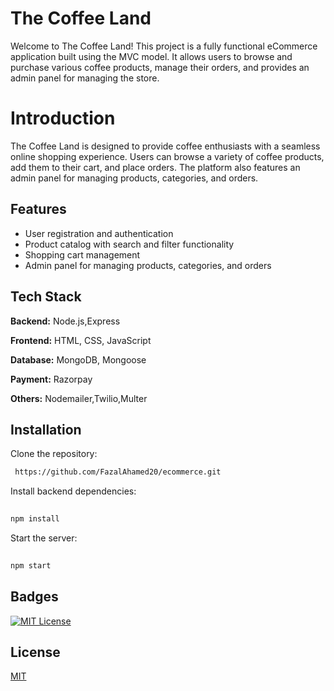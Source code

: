 
# The Coffee Land

Welcome to The Coffee Land! This project is a fully functional eCommerce application built using the MVC model. It allows users to browse and purchase various coffee products, manage their orders, and provides an admin panel for managing the store.

# Introduction

The Coffee Land is designed to provide coffee enthusiasts with a seamless online shopping experience. Users can browse a variety of coffee products, add them to their cart, and place orders. The platform also features an admin panel for managing products, categories, and orders.

## Features

- User registration and authentication
- Product catalog with search and filter functionality
- Shopping cart management
- Admin panel for managing products, categories, and orders


## Tech Stack

**Backend:** Node.js,Express

**Frontend:** HTML, CSS, JavaScript

**Database:**  MongoDB, Mongoose

**Payment:**  Razorpay

**Others:**  Nodemailer,Twilio,Multer


## Installation

Clone the repository:

```bash
 https://github.com/FazalAhamed20/ecommerce.git

```
Install backend dependencies:

```bash
  
npm install


```
Start the server:

```bash
  
npm start


```
    
## Badges



[![MIT License](https://img.shields.io/badge/License-MIT-green.svg)](https://choosealicense.com/licenses/mit/)



## License

[MIT](https://choosealicense.com/licenses/mit/)


